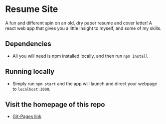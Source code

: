 # Resume Site
A fun and different spin on an old, dry paper resume and cover letter! A react web app that gives you a little insight to myself, and some of my skills.

## Dependencies
- All you will need is npm installed locally, and then run `npm install`

## Running locally
- Simply run `npm start` and the app will launch and direct your webpage to `localhost:3000`.

## Visit the homepage of this repo
- [Git-Pages link](https://dakotamaker.github.io/resume-site/)
